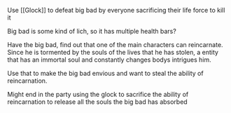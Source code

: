 
Use [[Glock]] to defeat big bad by everyone sacrificing their life force to kill it

Big bad is some kind of lich, so it has multiple health bars?

Have the big bad, find out that one of the main characters can reincarnate. Since he is tormented by the souls of the lives that he has stolen, a entity that has an immortal soul and constantly changes bodys intrigues him.

Use that to make the big bad envious and want to steal the ability of reincarnation.

Might end in the party using the glock to sacrifice the ability of reincarnation to release all the souls the big bad has absorbed
